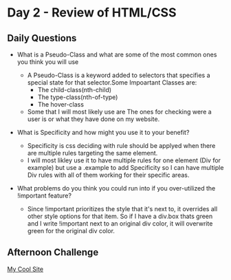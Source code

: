 # Day 2 - Review of HTML/CSS

## Daily Questions

- What is a Pseudo-Class and what are some of the most common ones you think you will use
    - A Pseudo-Class is a keyword added to selectors that specifies a special state for that selector.Some Impoartant Classes are:
        * The child-class(nth-child)
        * The type-class(nth-of-type)
        * The hover-class
    - Some that I will most likely use are The ones for checking were a user is or what they have done on my website.
        
- What is Specificity and how might you use it to your benefit?
    - Specificity is css deciding with rule should be applyed when there are multiple rules targeting the same element.
    - I will most likley use it to have multiple rules for one element (Div for example) but use a .example to add Specificity so I can have multiple Div rules with all of them working for their specific areas.
- What problems do you think you could run into if you over-utilized the !important feature?
    - Since !important prioritizes the style that it's next to, it overrides all other style options for that item. So if I have a div.box thats green and I write !important next to an original div color, it will overwrite green for the original div color.

## Afternoon Challenge
[My Cool Site](https://github.com/Jo-nathanWright/CoolSite)